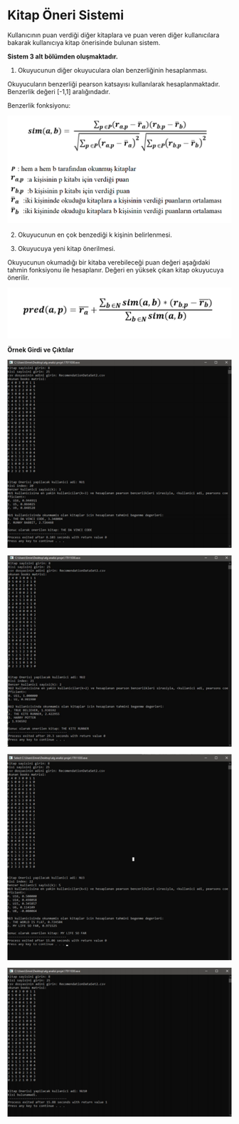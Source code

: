 # Kitap Öneri Sistemi

Kullanıcının puan verdiği diğer kitaplara ve puan veren diğer kullanıcılara bakarak kullanıcıya kitap önerisinde bulunan sistem.

**Sistem 3 alt bölümden oluşmaktadır.**

1. Okuyucunun diğer okuyuculara olan benzerliğinin hesaplanması.

Okuyucuların benzerliği pearson katsayısı kullanılarak hesaplanmaktadır. Benzerlik değeri [-1,1] aralığındadır.

Benzerlik fonksiyonu:

![](/images/sim-function.png)

2. Okuyucunun en çok benzediği k kişinin belirlenmesi.

3. Okuyucuya yeni kitap önerilmesi.

Okuyucunun okumadığı bir kitaba verebileceği puan değeri aşağıdaki tahmin fonksiyonu ile hesaplanır. Değeri en yüksek çıkan kitap okuyucuya önerilir.

![](/images/pred-function.png)

**Örnek Girdi ve Çıktılar**

![](/images/input-1.png)

![](/images/input-2.png)

![](/images/input-3.png)

![](/images/input-4.png)

